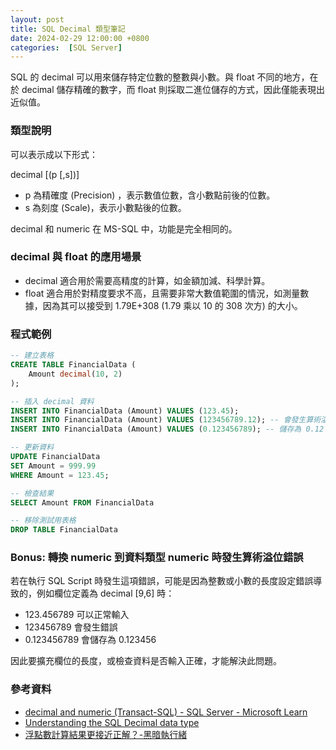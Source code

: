 ```yaml
---
layout: post
title: SQL Decimal 類型筆記
date: 2024-02-29 12:00:00 +0800
categories:  [SQL Server]
--- 
```


SQL 的 decimal 可以用來儲存特定位數的整數與小數。與 float 不同的地方，在於 decimal 儲存精確的數字，而 float 則採取二進位儲存的方式，因此僅能表現出近似值。

### 類型說明

可以表示成以下形式：

decimal \[(p \[,s\])\]

- p 為精確度 (Precision) ，表示數值位數，含小數點前後的位數。
- s 為刻度 (Scale)，表示小數點後的位數。

decimal 和 numeric 在 MS-SQL 中，功能是完全相同的。

### decimal 與 float 的應用場景

- decimal 適合用於需要高精度的計算，如金額加減、科學計算。
- float 適合用於對精度要求不高，且需要非常大數值範圍的情況，如測量數據，因為其可以接受到 1.79E+308 (1.79 乘以 10 的 308 次方) 的大小。

### 程式範例

```sql
-- 建立表格
CREATE TABLE FinancialData (
    Amount decimal(10, 2)
);

-- 插入 decimal 資料
INSERT INTO FinancialData (Amount) VALUES (123.45);
INSERT INTO FinancialData (Amount) VALUES (123456789.12); -- 會發生算術溢位錯誤
INSERT INTO FinancialData (Amount) VALUES (0.123456789); -- 儲存為 0.12

-- 更新資料
UPDATE FinancialData
SET Amount = 999.99
WHERE Amount = 123.45;

-- 檢查結果
SELECT Amount FROM FinancialData

-- 移除測試用表格
DROP TABLE FinancialData
```

### Bonus: 轉換 numeric 到資料類型 numeric 時發生算術溢位錯誤

若在執行 SQL Script 時發生這項錯誤，可能是因為整數或小數的長度設定錯誤導致的，例如欄位定義為 decimal \[9,6\] 時：

- 123.456789 可以正常輸入
- 123456789 會發生錯誤
- 0.123456789 會儲存為 0.123456

因此要擴充欄位的長度，或檢查資料是否輸入正確，才能解決此問題。

### 參考資料

- [decimal and numeric (Transact-SQL) - SQL Server - Microsoft Learn](https://learn.microsoft.com/en-us/sql/t-sql/data-types/decimal-and-numeric-transact-sql?view=sql-server-ver16)
- [Understanding the SQL Decimal data type](https://www.sqlshack.com/understanding-sql-decimal-data-type/)
- [浮點數計算結果更接近正解？-黑暗執行緒](https://blog.darkthread.net/blog/float-vs-decimal-case/)
